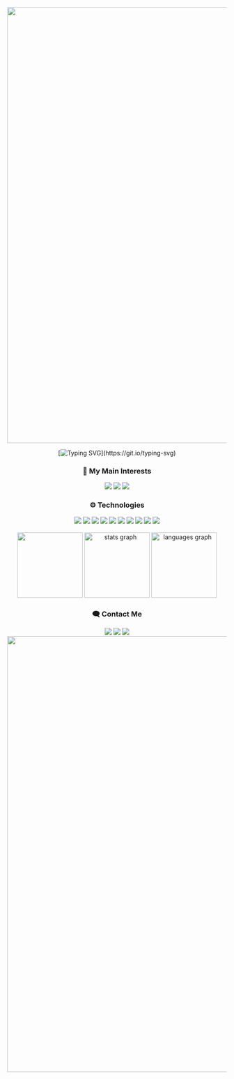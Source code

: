 <img width=1000 src="https://capsule-render.vercel.app/api?type=waving&height=100&color=FF007F&section=top">

<!--Typing name-->
<div align= "center">
  
  [![Typing SVG](https://readme-typing-svg.herokuapp.com?font=Fira+Code&pause=1000&color=FF007F&vCenter=true&random=false&width=435&lines=Hi!+i'm+Jonas+Alberto;software+engineer+and+game+dev.)](https://git.io/typing-svg)

</div>

<!-- Interests -->
<h3 align="center">🧠 My Main Interests</h3>
<p align="center">
  <img src="https://img.shields.io/badge/-Game%20Development-%23333?style=for-the-badge&color=purple&logo=unrealengine&logoColor=white"/>
  <img src="https://img.shields.io/badge/-Software%20Engineering-%23333?style=for-the-badge&color=orange&logo=git&logoColor=white"/>
  <img src="https://img.shields.io/badge/-Back--end%20Development-%23333?style=for-the-badge&color=darkgreen&logo=dotnet&logoColor=white"/>
</p>

<h3 align="center">⚙️ Technologies</h3>
<div align="center">
  <img src="https://img.shields.io/badge/-c-%23333?style=for-the-badge&color=blue&logo=c&logoColor=white"/>
  <img src="https://img.shields.io/badge/-c++-%23333?style=for-the-badge&color=purple&logo=c&logoColor=white"/>
  <img src="https://img.shields.io/badge/C%23-%23239120?style=for-the-badge&logo=c&logoColor=white"/>
  <img src="https://img.shields.io/badge/-unity-%23333?style=for-the-badge&color=darkblue&logo=unity&logoColor=white"/>
  <img src="https://img.shields.io/badge/-gml-%23333?style=for-the-badge&color=dark-green&logo=gamemaker&logoColor=white"/>
  <img src="https://img.shields.io/badge/-opengl-%23333?style=for-the-badge&color=darkblue&logo=opengl&logoColor=white"/>
  <img src="https://img.shields.io/badge/-git-%23333?style=for-the-badge&color=orange&logo=git&logoColor=white"/>
  <img src="https://img.shields.io/badge/-linux-%23333?style=for-the-badge&color=grey&logo=linux&logoColor=white"/>
  <img src="https://img.shields.io/badge/-bash-%23333?style=for-the-badge&color=gray&logo=GNU%20Bash&logoColor=white"/>
  <img src="https://img.shields.io/badge/-aseprite-%23333?style=for-the-badge&color=red&logo=aseprite&logoColor=white">
</div>

<!--Profile status-->
<br>
  <div align="center">
    <img height="150" src="https://github.com/user-attachments/assets/3fe4902f-62c8-456c-8cae-58c33ff2acb1"/>
   <img src="https://github-readme-stats.vercel.app/api?username=oJonasRtz&hide_title=false&hide_rank=false&show_icons=true&include_all_commits=true&count_private=true&disable_animations=false&theme=radical&locale=en&hide_border=false&order=1" height="150" alt="stats graph"  />
  <img src="https://github-readme-stats.vercel.app/api/top-langs?username=oJonasRtz&locale=en&hide_title=false&layout=compact&card_width=320&langs_count=5&theme=radical&hide_border=false&order=2" height="150" alt="languages graph"  /></div>
  

<h3 align="center">🗨️ Contact Me</h3>
<div align="center">
  <a href = "mailto:jonasper19@gmail.com"><img src="https://img.shields.io/badge/-Gmail-%23333?style=for-the-badge&color=red&logo=gmail&logoColor=white" target="_blank"></a>
  <a href="https://www.linkedin.com/in/jonasalpereira/" target="_blank"><img src="https://img.shields.io/badge/-linkedin-%23333?style=for-the-badge&color=blue&logo=linkedin&logoColor=white" target="_blank"></a>
  <a href="https://profile.intra.42.fr/users/jopereir"><img src="https://img.shields.io/badge/-%C3%A9cole%2042-%23000000?style=for-the-badge&color=grey&logo=42&logoColor"/></a>
</div>
<img width=1000 src="https://capsule-render.vercel.app/api?type=waving&height=100&color=FF007F&section=footer">
